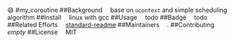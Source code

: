 :smile:
#my_coroutine
##Background
&emsp;base on `ucontext` and simple scheduling algorithm
##Install
&emsp;linux with gcc
##Usage
&emsp;todo
##Badge
&emsp;todo
##Related Efforts
&emsp;[standard-readme](https://www.github.com/RichardLitt/standard-readme "standard-readme in github")
##Maintainers
&emsp;<img src="https://avatars.githubusercontent.com/u/16314847?s=400&u=03ae10f6d903c74de850ad4b14d00f3f936456e5&v=4"  style="zoom: 20%;" />
##Contributing
&emsp;*empty*
##License
&emsp;MIT




